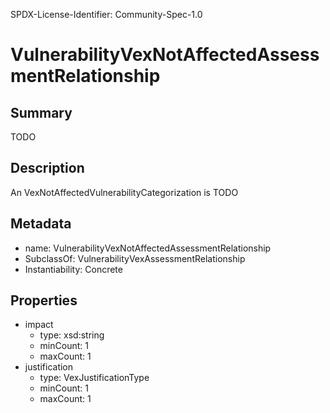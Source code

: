 SPDX-License-Identifier: Community-Spec-1.0

# VulnerabilityVexNotAffectedAssessmentRelationship

## Summary

TODO

## Description

An VexNotAffectedVulnerabilityCategorization is TODO

## Metadata

- name: VulnerabilityVexNotAffectedAssessmentRelationship
- SubclassOf: VulnerabilityVexAssessmentRelationship
- Instantiability: Concrete

## Properties

- impact
  - type: xsd:string
  - minCount: 1
  - maxCount: 1
- justification
  - type: VexJustificationType
  - minCount: 1
  - maxCount: 1
